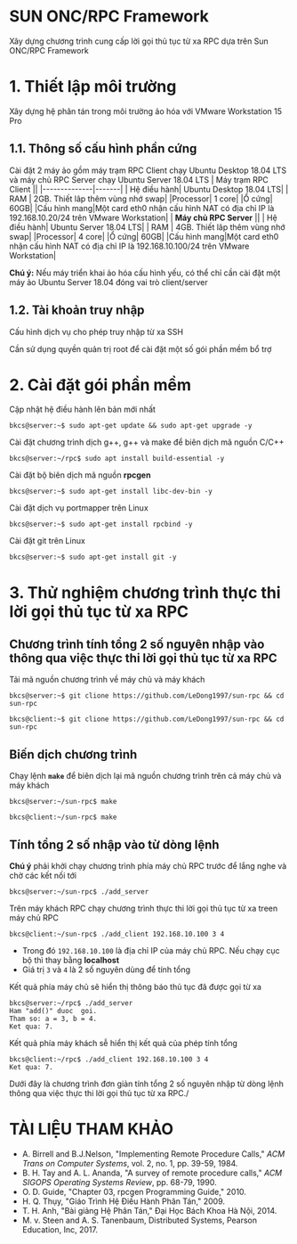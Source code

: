 # SUN ONC/RPC Framework
Xây dựng chương trình cung cấp lời gọi thủ tục từ xa RPC dựa trên Sun ONC/RPC Framework
#
# 1. Thiết lập môi trường
Xây dựng hệ phân tán trong môi trường ảo hóa với VMware Workstation 15 Pro
## 1.1. Thông số cấu hình phần cứng
Cài đặt 2 máy ảo gồm máy trạm RPC Client chạy Ubuntu Desktop 18.04 LTS và máy chủ RPC Server chạy Ubuntu Server 18.04 LTS
| Máy  trạm RPC Client ||
|--------------|-------|
| Hệ điều hành| Ubuntu Desktop 18.04 LTS|
| RAM | 2GB. Thiết lâp thêm vùng nhớ swap|
|Processor| 1 core|
|Ổ cứng| 60GB|
|Cấu hình mang|Một card eth0 nhận cấu hình NAT có địa chỉ IP là 192.168.10.20/24 trên VMware Workstation|
| **Máy  chủ RPC Server** ||
| Hệ điều hành| Ubuntu Server 18.04 LTS|
| RAM | 4GB. Thiết lâp thêm vùng nhớ swap|
|Processor| 4 core|
|Ổ cứng| 60GB|
|Cấu hình mang|Một card eth0 nhận cấu hình NAT có địa chỉ IP là 192.168.10.100/24 trên VMware Workstation|

**Chú ý:** Nếu máy triển khai ảo hóa cấu hình yếu, có thể chỉ cần cài đặt một máy ảo Ubuntu Server 18.04 đóng vai trò client/server
## 1.2. Tài khoản truy nhập
Cấu hình dịch vụ cho phép truy nhập từ xa SSH

Cần sử dụng quyền quản trị root để cài đặt một số gói phần mềm bổ trợ
# 2. Cài đặt gói phần mềm
Cập nhật hệ điều hành lên bản mới nhất

`bkcs@server:~$ sudo apt-get update && sudo apt-get upgrade -y`

Cài đặt chương trình dịch g++, g++ và make để biên dịch mã nguồn C/C++

`bkcs@server:~/rpc$ sudo apt install build-essential -y`

Cài đặt bộ biên dịch mã nguồn **rpcgen**

`bkcs@server:~$ sudo apt-get install libc-dev-bin -y`

Cài đặt dịch vụ portmapper trên Linux

`bkcs@server:~$ sudo apt-get install rpcbind -y`

Cài đặt git trên Linux

`bkcs@server:~$ sudo apt-get install git -y`

# 3. Thử nghiệm chương trình thực thi lời gọi thủ tục từ xa RPC

## Chương trình tính tổng 2 số nguyên nhập vào thông qua việc thực thi lời  gọi thủ tục  từ xa RPC
Tải mã nguồn chương trình về máy chủ và máy khách

`bkcs@server:~$ git clione https://github.com/LeDong1997/sun-rpc && cd sun-rpc`

`bkcs@client:~$ git clione https://github.com/LeDong1997/sun-rpc && cd sun-rpc`

## Biến dịch chương trình

Chạy lệnh **`make`** để biên dịch lại mã nguồn chương  trình  trên cả máy chủ và máy khách

`bkcs@server:~/sun-rpc$ make`

`bkcs@client:~/sun-rpc$ make`

## Tính tổng 2 số nhập vào  từ dòng lệnh
**Chú ý** phải khởi chạy chương trình phía máy chủ  RPC trước để lắng nghe và chờ các kết nối tới

`bkcs@server:~/sun-rpc$ ./add_server`

Trên máy khách RPC chạy chương trình thực thi lời gọi thủ tục từ xa treen máy chủ RPC

`bkcs@client:~/sun-rpc$ ./add_client 192.168.10.100 3 4`
- Trong đó `192.168.10.100` là địa chỉ IP của máy chủ RPC. Nếu chạy cục bộ thì thay bằng **localhost**
- Giá trị `3` và `4` là 2 số nguyên dùng để tính tổng

Kết quả phía máy chủ sẽ hiển thị thông báo thủ tục đã được gọi từ xa
```
bkcs@server:~/rpc$ ./add_server
Ham "add()" duoc  goi.
Tham so: a = 3, b = 4.
Ket qua: 7.
```

Kết quả phía máy khách sễ hiển thị kết quả của phép tính  tổng

```
bkcs@client:~/rpc$ ./add_client 192.168.10.100 3 4
Ket qua: 7.
```

Dưới đây là chương trình đơn  giản tính tổng 2 số nguyên nhập từ dòng lệnh thông qua việc  thực thi lời gọi thủ tục từ xa RPC./

# TÀI LIỆU THAM KHẢO
- A. Birrell and B.J.Nelson, "Implementing Remote Procedure Calls," *ACM Trans on Computer Systems*, vol. 2, no. 1, pp. 39-59, 1984.
- B. H. Tay and A. L. Ananda, "A survey of remote procedure calls," *ACM SIGOPS Operating Systems Review*, pp. 68-79, 1990.
- O. D. Guide, "Chapter 03, rpcgen Programming Guide," 2010.
- H. Q. Thụy, "Giáo Trình Hệ Điều Hành Phân Tán," 2009.
- T. H. Anh, "Bài giảng Hệ Phân Tán," Đại Học Bách Khoa Hà Nội, 2014.
- M. v. Steen and A. S. Tanenbaum, Distributed Systems, Pearson Education, Inc, 2017. 

